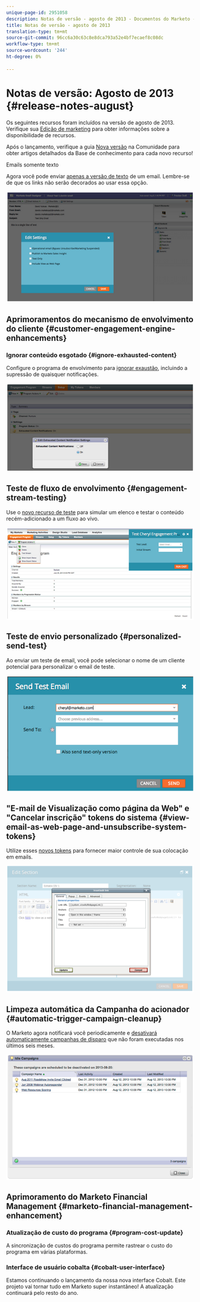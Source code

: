 ```yaml
---
unique-page-id: 2951058
description: Notas de versão - agosto de 2013 - Documentos do Marketo - Documentação do produto
title: Notas de versão - agosto de 2013
translation-type: tm+mt
source-git-commit: 96cc6a30c63c8e8dca793a52e4bf7ecaef8c08dc
workflow-type: tm+mt
source-wordcount: '244'
ht-degree: 0%

---
```



# Notas de versão: Agosto de 2013 {#release-notes-august}

Os seguintes recursos foram incluídos na versão de agosto de 2013. Verifique sua [Edição de marketing](http://docs.marketo.com/display/docs/assets/pricing-1.php) para obter informações sobre a disponibilidade de recursos.

Após o lançamento, verifique a guia [Nova versão](release-notes-december-2013.md) na Comunidade para obter artigos detalhados da Base de conhecimento para cada novo recurso!

Emails somente texto

Agora você pode enviar [apenas a versão de texto](../../product-docs/email-marketing/general/creating-an-email/create-a-text-only-email.md) de um email. Lembre-se de que os links não serão decorados ao usar essa opção.

![](assets/image2014-9-22-16-3a34-3a15.png)

## Aprimoramentos do mecanismo de envolvimento do cliente {#customer-engagement-engine-enhancements}

### Ignorar conteúdo esgotado {#ignore-exhausted-content}

Configure o programa de envolvimento para [ignorar exaustão](../../product-docs/email-marketing/drip-nurturing/using-engagement-programs/disable-and-enable-exhausted-content-notifications.md), incluindo a supressão de quaisquer notificações.

![](assets/image2014-9-22-16-3a34-3a37.png)

## Teste de fluxo de envolvimento {#engagement-stream-testing}

Use o [novo recurso de teste](../../product-docs/email-marketing/drip-nurturing/engagement-program-streams/test-an-engagement-stream.md) para simular um elenco e testar o conteúdo recém-adicionado a um fluxo ao vivo.

![](assets/image2014-9-22-16-3a34-3a56.png)

## Teste de envio personalizado {#personalized-send-test}

Ao enviar um teste de email, você pode selecionar o nome de um cliente potencial para personalizar o email de teste.

![](assets/image2014-9-22-16-3a35-3a15.png)

## &quot;E-mail de Visualização como página da Web&quot; e &quot;Cancelar inscrição&quot; tokens do sistema {#view-email-as-web-page-and-unsubscribe-system-tokens}

Utilize esses [novos tokens](../../product-docs/email-marketing/general/using-tokens/system-tokens-glossary.md) para fornecer maior controle de sua colocação em emails.

![](assets/image2014-9-22-16-3a35-3a38.png)

## Limpeza automática da Campanha do acionador {#automatic-trigger-campaign-cleanup}

O Marketo agora notificará você periodicamente e [desativará automaticamente campanhas de disparo](../../product-docs/core-marketo-concepts/smart-campaigns/using-smart-campaigns/automatic-trigger-campaign-cleanup.md) que não foram executadas nos últimos seis meses.

![](assets/image2014-9-22-16-3a36-3a2.png)

## Aprimoramento do Marketo Financial Management {#marketo-financial-management-enhancement}

### Atualização de custo do programa {#program-cost-update}

A sincronização de custos do programa permite rastrear o custo do programa em várias plataformas.

### Interface de usuário cobalta {#cobalt-user-interface}

Estamos continuando o lançamento da nossa nova interface Cobalt. Este projeto vai tornar tudo em Marketo super instantâneo! A atualização continuará pelo resto do ano.
